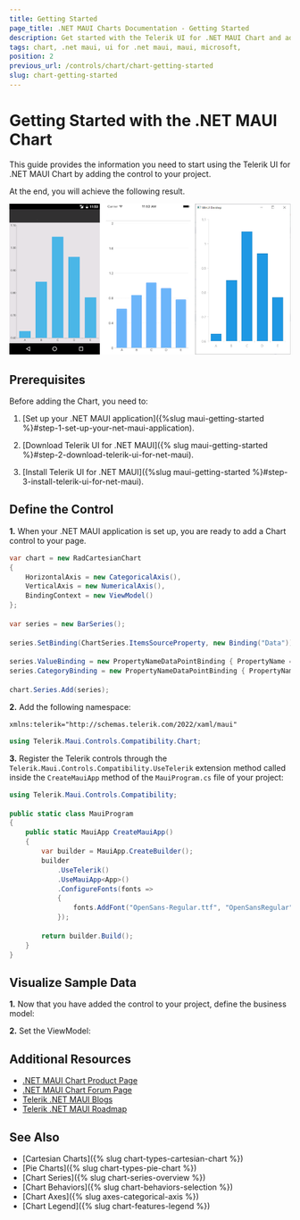 ```yaml
---
title: Getting Started
page_title: .NET MAUI Charts Documentation - Getting Started
description: Get started with the Telerik UI for .NET MAUI Chart and add the control to your .NET MAUI project.
tags: chart, .net maui, ui for .net maui, maui, microsoft,
position: 2
previous_url: /controls/chart/chart-getting-started
slug: chart-getting-started
---
```


# Getting Started with the .NET MAUI Chart

This guide provides the information you need to start using the Telerik UI for .NET MAUI Chart by adding the control to your project.

At the end, you will achieve the following result.

![Basic RadCartesianChart](images/chart-gettingstarted.png "Basic RadCartesianChart")

## Prerequisites

Before adding the Chart, you need to:

1. [Set up your .NET MAUI application]({%slug maui-getting-started %}#step-1-set-up-your-net-maui-application).

1. [Download Telerik UI for .NET MAUI]({% slug maui-getting-started %}#step-2-download-telerik-ui-for-net-maui).

1. [Install Telerik UI for .NET MAUI]({%slug maui-getting-started %}#step-3-install-telerik-ui-for-net-maui).

## Define the Control

**1.** When your .NET MAUI application is set up, you are ready to add a Chart control to your page.

<snippet id='chart-getting-started-xaml' />

```C#
var chart = new RadCartesianChart
{
	HorizontalAxis = new CategoricalAxis(),
	VerticalAxis = new NumericalAxis(),
	BindingContext = new ViewModel()
};

var series = new BarSeries();

series.SetBinding(ChartSeries.ItemsSourceProperty, new Binding("Data"));

series.ValueBinding = new PropertyNameDataPointBinding { PropertyName = "Value" };
series.CategoryBinding = new PropertyNameDataPointBinding { PropertyName = "Category" };

chart.Series.Add(series);
```

**2.** Add the following namespace:

```XAML
xmlns:telerik="http://schemas.telerik.com/2022/xaml/maui"
```
```C#
using Telerik.Maui.Controls.Compatibility.Chart;
```

**3.** Register the Telerik controls through the `Telerik.Maui.Controls.Compatibility.UseTelerik` extension method called inside the `CreateMauiApp` method of the `MauiProgram.cs` file of your project:

```C#
using Telerik.Maui.Controls.Compatibility;

public static class MauiProgram
{
	public static MauiApp CreateMauiApp()
	{
		var builder = MauiApp.CreateBuilder();
		builder
			.UseTelerik()
			.UseMauiApp<App>()
			.ConfigureFonts(fonts =>
			{
				fonts.AddFont("OpenSans-Regular.ttf", "OpenSansRegular");
			});

		return builder.Build();
	}
}           
```


## Visualize Sample Data

**1.** Now that you have added the control to your project, define the business model:

<snippet id='categorical-data-model' />

**2.** Set the ViewModel:

<snippet id='chart-getting-started-viewmodel' />

## Additional Resources

- [.NET MAUI Chart Product Page](https://www.telerik.com/maui-ui/chart)
- [.NET MAUI Chart Forum Page](https://www.telerik.com/forums/maui?tagId=1765)
- [Telerik .NET MAUI Blogs](https://www.telerik.com/blogs/mobile-net-maui)
- [Telerik .NET MAUI Roadmap](https://www.telerik.com/support/whats-new/maui-ui/roadmap)

## See Also

- [Cartesian Charts]({% slug chart-types-cartesian-chart %})
- [Pie Charts]({% slug chart-types-pie-chart %})
- [Chart Series]({% slug chart-series-overview %})
- [Chart Behaviors]({% slug chart-behaviors-selection %})
- [Chart Axes]({% slug axes-categorical-axis %})
- [Chart Legend]({% slug chart-features-legend %})